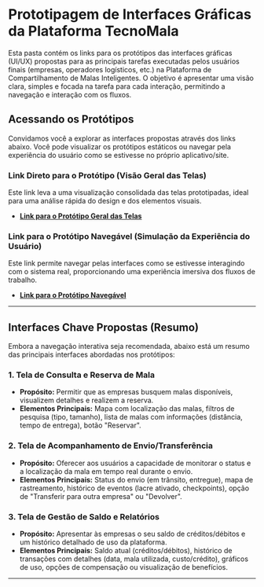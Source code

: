 # Prototipagem de Interfaces Gráficas da Plataforma TecnoMala

Esta pasta contém os links para os protótipos das interfaces gráficas (UI/UX) propostas para as principais tarefas executadas pelos usuários finais (empresas, operadores logísticos, etc.) na Plataforma de Compartilhamento de Malas Inteligentes. O objetivo é apresentar uma visão clara, simples e focada na tarefa para cada interação, permitindo a navegação e interação com os fluxos.

## Acessando os Protótipos

Convidamos você a explorar as interfaces propostas através dos links abaixo. Você pode visualizar os protótipos estáticos ou navegar pela experiência do usuário como se estivesse no próprio aplicativo/site.

### Link Direto para o Protótipo (Visão Geral das Telas)
Este link leva a uma visualização consolidada das telas prototipadas, ideal para uma análise rápida do design e dos elementos visuais.
* [**Link para o Protótipo Geral das Telas**](https://app.quant-ux.com/#/share.html?h=a2aa10auvzMeAHEBLBLDpmFeZs5nyQv1m45ywaaMd4brTEpYG7vXUZcJa532)

### Link para o Protótipo Navegável (Simulação da Experiência do Usuário)
Este link permite navegar pelas interfaces como se estivesse interagindo com o sistema real, proporcionando uma experiência imersiva dos fluxos de trabalho.
* [**Link para o Protótipo Navegável**](https://app.quant-ux.com/#/test.html?h=a2aa10auvzMeAHEBLBLDpmFeZs5nyQv1m45ywaaMd4brTEpYG7vXUZcJa532&ln=en)

---

## Interfaces Chave Propostas (Resumo)

Embora a navegação interativa seja recomendada, abaixo está um resumo das principais interfaces abordadas nos protótipos:

### 1. Tela de Consulta e Reserva de Mala
* **Propósito:** Permitir que as empresas busquem malas disponíveis, visualizem detalhes e realizem a reserva.
* **Elementos Principais:** Mapa com localização das malas, filtros de pesquisa (tipo, tamanho), lista de malas com informações (distância, tempo de entrega), botão "Reservar".

### 2. Tela de Acompanhamento de Envio/Transferência
* **Propósito:** Oferecer aos usuários a capacidade de monitorar o status e a localização da mala em tempo real durante o envio.
* **Elementos Principais:** Status do envio (em trânsito, entregue), mapa de rastreamento, histórico de eventos (lacre ativado, checkpoints), opção de "Transferir para outra empresa" ou "Devolver".

### 3. Tela de Gestão de Saldo e Relatórios
* **Propósito:** Apresentar às empresas o seu saldo de créditos/débitos e um histórico detalhado de uso da plataforma.
* **Elementos Principais:** Saldo atual (créditos/débitos), histórico de transações com detalhes (data, mala utilizada, custo/crédito), gráficos de uso, opções de compensação ou visualização de benefícios.

---
